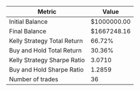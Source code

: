 | Metric | Value |
| --- | --- |
| Initial Balance | $1000000.00 |
| Final Balance | $1667248.16 |
| Kelly Strategy Total Return | 66.72% |
| Buy and Hold Total Return | 30.36% |
| Kelly Strategy Sharpe Ratio | 3.0710 |
| Buy and Hold Sharpe Ratio | 1.2859 |
| Number of trades | 36 |
